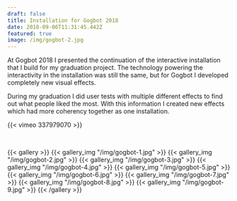 ```yaml
---
draft: false
title: Installation for Gogbot 2018
date: 2018-09-06T11:31:45.442Z
featured: true
image: /img/gogbot-2.jpg
---
```

At Gogbot 2018 I presented the continuation of the interactive installation that I build for my graduation project. The technology powering the interactivity in the installation was still the same, but for Gogbot I developed completely new visual effects. 

During my graduation I did user tests with multiple different effects to find out what people liked the most. With this information I created new effects which had more coherency together as one installation.

{{< vimeo 337979070 >}}

<br>

{{< gallery >}}
{{< gallery_img "/img/gogbot-1.jpg" >}}
{{< gallery_img "/img/gogbot-2.jpg" >}}
{{< gallery_img "/img/gogbot-3.jpg" >}}
{{< gallery_img "/img/gogbot-4.jpg" >}}
{{< gallery_img "/img/gogbot-5.jpg" >}}
{{< gallery_img "/img/gogbot-6.jpg" >}}
{{< gallery_img "/img/gogbot-7.jpg" >}}
{{< gallery_img "/img/gogbot-8.jpg" >}}
{{< gallery_img "/img/gogbot-9.jpg" >}}
{{< /gallery >}}
